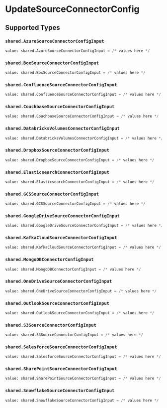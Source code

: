 # UpdateSourceConnectorConfig


## Supported Types

### `shared.AzureSourceConnectorConfigInput`

```python
value: shared.AzureSourceConnectorConfigInput = /* values here */
```

### `shared.BoxSourceConnectorConfigInput`

```python
value: shared.BoxSourceConnectorConfigInput = /* values here */
```

### `shared.ConfluenceSourceConnectorConfigInput`

```python
value: shared.ConfluenceSourceConnectorConfigInput = /* values here */
```

### `shared.CouchbaseSourceConnectorConfigInput`

```python
value: shared.CouchbaseSourceConnectorConfigInput = /* values here */
```

### `shared.DatabricksVolumesConnectorConfigInput`

```python
value: shared.DatabricksVolumesConnectorConfigInput = /* values here */
```

### `shared.DropboxSourceConnectorConfigInput`

```python
value: shared.DropboxSourceConnectorConfigInput = /* values here */
```

### `shared.ElasticsearchConnectorConfigInput`

```python
value: shared.ElasticsearchConnectorConfigInput = /* values here */
```

### `shared.GCSSourceConnectorConfigInput`

```python
value: shared.GCSSourceConnectorConfigInput = /* values here */
```

### `shared.GoogleDriveSourceConnectorConfigInput`

```python
value: shared.GoogleDriveSourceConnectorConfigInput = /* values here */
```

### `shared.KafkaCloudSourceConnectorConfigInput`

```python
value: shared.KafkaCloudSourceConnectorConfigInput = /* values here */
```

### `shared.MongoDBConnectorConfigInput`

```python
value: shared.MongoDBConnectorConfigInput = /* values here */
```

### `shared.OneDriveSourceConnectorConfigInput`

```python
value: shared.OneDriveSourceConnectorConfigInput = /* values here */
```

### `shared.OutlookSourceConnectorConfigInput`

```python
value: shared.OutlookSourceConnectorConfigInput = /* values here */
```

### `shared.S3SourceConnectorConfigInput`

```python
value: shared.S3SourceConnectorConfigInput = /* values here */
```

### `shared.SalesforceSourceConnectorConfigInput`

```python
value: shared.SalesforceSourceConnectorConfigInput = /* values here */
```

### `shared.SharePointSourceConnectorConfigInput`

```python
value: shared.SharePointSourceConnectorConfigInput = /* values here */
```

### `shared.SnowflakeSourceConnectorConfigInput`

```python
value: shared.SnowflakeSourceConnectorConfigInput = /* values here */
```

